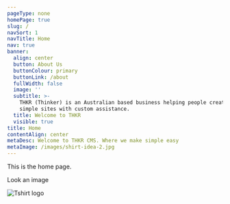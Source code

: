 ```yaml
---
pageType: none
homePage: true
slug: /
navSort: 1
navTitle: Home
nav: true
banner:
  align: center
  button: About Us
  buttonColour: primary
  buttonLink: /about
  fullWidth: false
  image: ''
  subtitle: >-
    THKR (Thinker) is an Australian based business helping people create fast,
    simple sites with custom assistance.
  title: Welcome to THKR
  visible: true
title: Home
contentAlign: center
metaDesc: Welcome to THKR CMS. Where we make simple easy
metaImage: /images/shirt-idea-2.jpg
---
```

This is the home page.

Look an image

![Tshirt logo](/images/thkr-logo.png)
